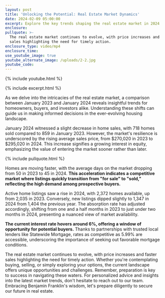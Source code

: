 ```yaml
---
layout: post
title: 'Unlocking the Potential: Real Estate Market Dynamics'
date: 2024-02-09 05:00:00
excerpt: Explore the key trends shaping the real estate market in 2024.
enclosure:
pullquote: >-
  The real estate market continues to evolve, with price increases and faster
  sales highlighting the need for timely action.
enclosure_type: video/mp4
enclosure_time:
use_youtube_image: true
youtube_alternate_image: /uploads/2-2.jpg
youtube_code:
---
```

{% include youtube.html %}

{% include excerpt.html %}

As we delve into the intricacies of the real estate market, a comparison between January 2023 and January 2024 reveals insightful trends for homeowners, buyers, and investors alike. Understanding these shifts can guide us in making informed decisions in the ever-evolving housing landscape.

January 2024 witnessed a slight decrease in home sales, with 718 homes sold compared to 859 in January 2023. However, the market's resilience is underscored by the rising average sales price, from $270,020 in 2023 to $295,020 in 2024. This increase signifies a growing interest in equity, emphasizing the value of entering the market sooner rather than later.

{% include pullquote.html %}

Homes are moving faster, with the average days on the market dropping from 50 in 2023 to 45 in 2024. **This acceleration indicates a competitive market where listings quickly transition from "for sale" to "sold," reflecting the high demand among prospective buyers.**

Active home listings saw a rise in 2024, with 2,372 homes available, up from 2,035 in 2023. Conversely, new listings dipped slightly to 1,347 in 2024 from 1,404 the previous year. The absorption rate has adjusted accordingly, shifting from one and a half months in 2023 to just under two months in 2024, presenting a nuanced view of market availability.

**The current interest rate hovers around 6%, offering a window of opportunity for potential buyers.** Thanks to partnerships with trusted local lenders like Statewide Mortgage, rates as competitive as 5.99% are accessible, underscoring the importance of seeking out favorable mortgage conditions.

The real estate market continues to evolve, with price increases and faster sales highlighting the need for timely action. Whether you're contemplating buying, selling, or simply exploring your options, the current landscape offers unique opportunities and challenges. Remember, preparation is key to success in navigating these waters. For personalized advice and insights into the latest market trends, don't hesitate to reach out to our team. Embracing Benjamin Franklin's wisdom, let's prepare diligently to secure our future in real estate.